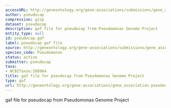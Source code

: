 ```yaml
---
accessURL: http://geneontology.org/gene-associations/submissions/gene_association.pseudocap.gz
author: pseudocap
compression: gzip
dataset: pseudocap
description: gaf file for pseudocap from Pseudomonas Genome Project
entity_type: null
id: pseudocap.gaf
label: pseudocap gaf file
source: http://geneontology.org/gene-associations/submissions/gene_association.pseudocap.gz
species_code: Pseudomonas
status: active
submitter: pseudocap
taxa:
- NCBITaxon:208964
title: gaf file for pseudocap from Pseudomonas Genome Project
type: gaf
url: http://geneontology.org/gene-associations/gene_association.pseudocap.gz
---
```


gaf file for pseudocap from Pseudomonas Genome Project
